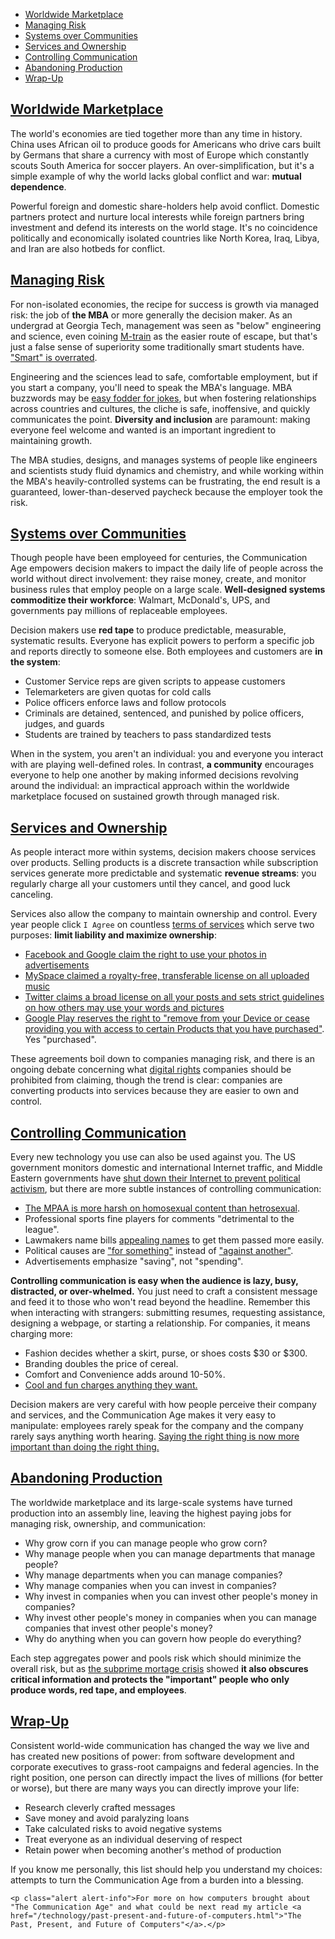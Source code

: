 * [Worldwide Marketplace](#worldwide-marketplace)
* [Managing Risk](#managing-risk)
* [Systems over Communities](#systems-over-communities)
* [Services and Ownership](#services-and-ownership)
* [Controlling Communication](#controlling-communication)
* [Abandoning Production](#abandoning-production)
* [Wrap-Up](#wrap-up)

## [Worldwide Marketplace](#worldwide-marketplace)

The world's economies are tied together more than any time in history. China uses African oil to produce goods for Americans who drive cars built by Germans that share a currency with most of Europe which constantly scouts South America for soccer players. An over-simplification, but it's a simple example of why the world lacks global conflict and war: __mutual dependence__.

Powerful foreign and domestic share-holders help avoid conflict. Domestic partners protect and nurture local interests while foreign partners bring investment and defend its interests on the world stage. It's no coincidence politically and economically isolated countries like North Korea, Iraq, Libya, and Iran are also hotbeds for conflict.

## [Managing Risk](#managing-risk)

For non-isolated economies, the recipe for success is growth via managed risk: the job of __the MBA__ or more generally the decision maker. As an undergrad at Georgia Tech, management was seen as "below" engineering and science, even coining [M-train](http://www.urbandictionary.com/define.php?term=M-train) as the easier route of escape, but that's just a false sense of superiority some traditionally smart students have. ["Smart" is overrated](/living/smart-is-overrated.html).

Engineering and the sciences lead to safe, comfortable employment, but if you start a company, you'll need to speak the MBA's language. MBA buzzwords may be [easy fodder for jokes](http://www.kamalgautam.com/Ivey/images/bingo.JPG), but when fostering relationships across countries and cultures, the cliche is safe, inoffensive, and quickly communicates the point. __Diversity and inclusion__ are paramount: making everyone feel welcome and wanted is an important ingredient to maintaining growth.

The MBA studies, designs, and manages systems of people like engineers and scientists study fluid dynamics and chemistry, and while working within the MBA's heavily-controlled systems can be frustrating, the end result is a guaranteed, lower-than-deserved paycheck because the employer took the risk.

## [Systems over Communities](#systems-over-communities)

Though people have been employeed for centuries, the Communication Age empowers decision makers to impact the daily life of people across the world without direct involvement: they raise money, create, and monitor business rules that employ people on a large scale. __Well-designed systems commoditize their workforce__: Walmart, McDonald's, UPS, and governments pay millions of replaceable employees.

Decision makers use __red tape__ to produce predictable, measurable, systematic results. Everyone has explicit powers to perform a specific job and reports directly to someone else. Both employees and customers are __in the system__:

* Customer Service reps are given scripts to appease customers
* Telemarketers are given quotas for cold calls
* Police officers enforce laws and follow protocols
* Criminals are detained, sentenced, and punished by police officers, judges, and guards
* Students are trained by teachers to pass standardized tests

When in the system, you aren't an individual: you and everyone you interact with are playing well-defined roles. In contrast, __a community__ encourages everyone to help one another by making informed decisions revolving around the individual: an impractical approach within the worldwide marketplace focused on sustained growth through managed risk.

## [Services and Ownership](#services-and-ownership)

As people interact more within systems, decision makers choose services over products. Selling products is a discrete transaction while subscription services generate more predictable and systematic __revenue streams__: you regularly charge all your customers until they cancel, and good luck canceling.

Services also allow the company to maintain ownership and control. Every year people click `I Agree` on countless [terms of services](http://en.wikipedia.org/wiki/Terms_of_service) which serve two purposes: __limit liability and maximize ownership__:

* [Facebook and Google claim the right to use your photos in advertisements](http://gigaom.com/2013/10/15/heres-why-its-legal-for-google-and-facebook-to-use-your-face-in-ads/)
* [MySpace claimed a royalty-free, transferable license on all uploaded music](http://en.wikipedia.org/wiki/Criticism_of_Myspace#Musicians.27_rights_and_Myspace_terms_of_use_agreement)
* [Twitter claims a broad license on all your posts and sets strict guidelines on how others may use your words and pictures](https://dev.twitter.com/terms/display-requirements)
* [Google Play reserves the right to "remove from your Device or cease providing you with access to certain Products that you have purchased"](https://play.google.com/intl/en_us/about/play-terms.html). Yes "purchased".

These agreements boil down to companies managing risk, and there is an ongoing debate concerning what [digital rights](http://en.wikipedia.org/wiki/Digital_rights) companies should be prohibited from claiming, though the trend is clear: companies are converting products into services because they are easier to own and control.

## [Controlling Communication](#controlling-communication)

Every new technology you use can also be used against you. The US government monitors domestic and international Internet traffic, and Middle Eastern governments have [shut down their Internet to prevent political activism](http://en.wikipedia.org/wiki/Arab_Spring), but there are more subtle instances of controlling communication:

* [The MPAA is more harsh on homosexual content than hetrosexual](http://en.wikipedia.org/wiki/This_Film_Is_Not_Yet_Rated).
* Professional sports fine players for comments "detrimental to the league".
* Lawmakers name bills [appealing names](http://en.wikipedia.org/wiki/Patriot_Act) to get them passed more easily.
* Political causes are ["for something"](http://en.wikipedia.org/wiki/Pro-choice) instead of ["against another"](http://en.wikipedia.org/wiki/Anti-abortion_movements).
* Advertisements emphasize "saving", not "spending".

__Controlling communication is easy when the audience is lazy, busy, distracted, or over-whelmed.__ You just need to craft a consistent message and feed it to those who won't read beyond the headline. Remember this when interacting with strangers: submitting resumes, requesting assistance, designing a webpage, or starting a relationship. For companies, it means charging more:

* Fashion decides whether a skirt, purse, or shoes costs $30 or $300.
* Branding doubles the price of cereal.
* Comfort and Convenience adds around 10-50%.
* [Cool and fun charges anything they want.](https://disneyworld.disney.go.com/tickets/)

Decision makers are very careful with how people perceive their company and services, and the Communication Age makes it very easy to manipulate: employees rarely speak for the company and the company rarely says anything worth hearing. [Saying the right thing is now more important than doing the right thing.](http://www.cnn.com/2010/US/06/02/oil.spill.bp.apology/)

## [Abandoning Production](#abandoning-production)

The worldwide marketplace and its large-scale systems have turned production into an assembly line, leaving the highest paying jobs for managing risk, ownership, and communication:

* Why grow corn if you can manage people who grow corn?
* Why manage people when you can manage departments that manage people?
* Why manage departments when you can manage companies?
* Why manage companies when you can invest in companies?
* Why invest in companies when you can invest other people's money in companies?
* Why invest other people's money in companies when you can manage companies that invest other people's money?
* Why do anything when you can govern how people do everything?

Each step aggregates power and pools risk which should minimize the overall risk, but as [the subprime mortage crisis](http://en.wikipedia.org/wiki/United_States_housing_bubble#Subprime_mortgage_industry_collapse) showed __it also obscures critical information and protects the "important" people who only produce words, red tape, and employees__.

## [Wrap-Up](#wrap-up)

Consistent world-wide communication has changed the way we live and has created new positions of power: from software development and corporate executives to grass-root campaigns and federal agencies. In the right position, one person can directly impact the lives of millions (for better or worse), but there are many ways you can directly improve your life:

* Research cleverly crafted messages
* Save money and avoid paralyzing loans
* Take calculated risks to avoid negative systems
* Treat everyone as an individual deserving of respect
* Retain power when becoming another's method of production

If you know me personally, this list should help you understand my choices: attempts to turn the Communication Age from a burden into a blessing.

```raw
<p class="alert alert-info">For more on how computers brought about "The Communication Age" and what could be next read my article <a href="/technology/past-present-and-future-of-computers.html">"The Past, Present, and Future of Computers"</a>.</p>
```
